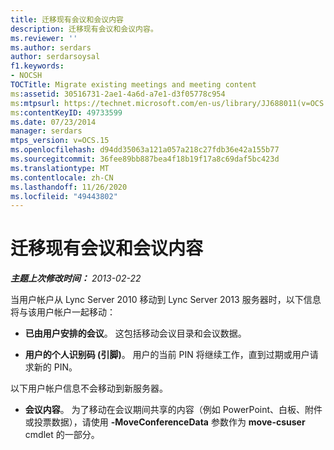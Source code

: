 ```yaml
---
title: 迁移现有会议和会议内容
description: 迁移现有会议和会议内容。
ms.reviewer: ''
ms.author: serdars
author: serdarsoysal
f1.keywords:
- NOCSH
TOCTitle: Migrate existing meetings and meeting content
ms:assetid: 30516731-2ae1-4a6d-a7e1-d3f05778c954
ms:mtpsurl: https://technet.microsoft.com/en-us/library/JJ688011(v=OCS.15)
ms:contentKeyID: 49733599
ms.date: 07/23/2014
manager: serdars
mtps_version: v=OCS.15
ms.openlocfilehash: d94dd35063a121a057a218c27fdb36e42a155b77
ms.sourcegitcommit: 36fee89bb887bea4f18b19f17a8c69daf5bc423d
ms.translationtype: MT
ms.contentlocale: zh-CN
ms.lasthandoff: 11/26/2020
ms.locfileid: "49443802"
---
```

# <a name="migrate-existing-meetings-and-meeting-content"></a>迁移现有会议和会议内容

<div data-xmlns="http://www.w3.org/1999/xhtml">

<div class="topic" data-xmlns="http://www.w3.org/1999/xhtml" data-msxsl="urn:schemas-microsoft-com:xslt" data-cs="https://msdn.microsoft.com/">

<div data-asp="https://msdn2.microsoft.com/asp">



</div>

<div id="mainSection">

<div id="mainBody">

<span> </span>

_**主题上次修改时间：** 2013-02-22_

当用户帐户从 Lync Server 2010 移动到 Lync Server 2013 服务器时，以下信息将与该用户帐户一起移动：

  - **已由用户安排的会议**。 这包括移动会议目录和会议数据。

  - **用户的个人识别码 (引脚)**。 用户的当前 PIN 将继续工作，直到过期或用户请求新的 PIN。

以下用户帐户信息不会移动到新服务器。

  - **会议内容**。 为了移动在会议期间共享的内容（例如 PowerPoint、白板、附件或投票数据），请使用 **-MoveConferenceData** 参数作为 **move-csuser** cmdlet 的一部分。

</div>

<span> </span>

</div>

</div>

</div>

